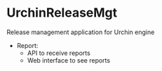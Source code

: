 # UrchinReleaseMgt
Release management application for Urchin engine

- Report:
  - API to receive reports
  - Web interface to see reports
